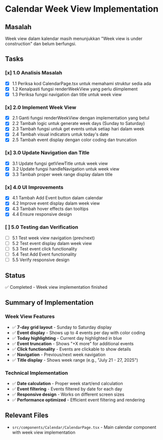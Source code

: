 # Calendar Week View Implementation

## Masalah
Week view dalam kalendar masih menunjukkan "Week view is under construction" dan belum berfungsi.

## Tasks

### [x] 1.0 Analisis Masalah
- [x] 1.1 Periksa kod CalendarPage.tsx untuk memahami struktur sedia ada
- [x] 1.2 Kenalpasti fungsi renderWeekView yang perlu diimplement
- [x] 1.3 Periksa fungsi navigation dan title untuk week view

### [x] 2.0 Implement Week View
- [x] 2.1 Ganti fungsi renderWeekView dengan implementation yang betul
- [x] 2.2 Tambah logic untuk generate week days (Sunday to Saturday)
- [x] 2.3 Tambah fungsi untuk get events untuk setiap hari dalam week
- [x] 2.4 Tambah visual indicators untuk today's date
- [x] 2.5 Tambah event display dengan color coding dan truncation

### [x] 3.0 Update Navigation dan Title
- [x] 3.1 Update fungsi getViewTitle untuk week view
- [x] 3.2 Update fungsi handleNavigation untuk week view
- [x] 3.3 Tambah proper week range display dalam title

### [x] 4.0 UI Improvements
- [x] 4.1 Tambah Add Event button dalam calendar
- [x] 4.2 Improve event display dalam week view
- [x] 4.3 Tambah hover effects dan tooltips
- [x] 4.4 Ensure responsive design

### [ ] 5.0 Testing dan Verification
- [ ] 5.1 Test week view navigation (prev/next)
- [ ] 5.2 Test event display dalam week view
- [ ] 5.3 Test event click functionality
- [ ] 5.4 Test Add Event functionality
- [ ] 5.5 Verify responsive design

## Status
✅ Completed - Week view implementation finished

## Summary of Implementation

### Week View Features
- ✅ **7-day grid layout** - Sunday to Saturday display
- ✅ **Event display** - Shows up to 4 events per day with color coding
- ✅ **Today highlighting** - Current day highlighted in blue
- ✅ **Event truncation** - Shows "+X more" for additional events
- ✅ **Click functionality** - Events are clickable to show details
- ✅ **Navigation** - Previous/next week navigation
- ✅ **Title display** - Shows week range (e.g., "July 21 - 27, 2025")

### Technical Implementation
- ✅ **Date calculation** - Proper week start/end calculation
- ✅ **Event filtering** - Events filtered by date for each day
- ✅ **Responsive design** - Works on different screen sizes
- ✅ **Performance optimized** - Efficient event filtering and rendering

## Relevant Files
- `src/components/Calendar/CalendarPage.tsx` - Main calendar component with week view implementation 